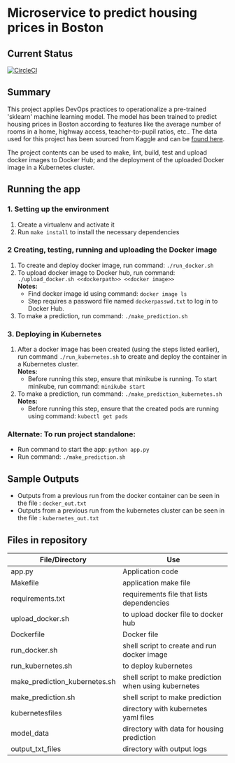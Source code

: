# Microservice to predict housing prices in Boston

## Current Status
[![CircleCI](https://circleci.com/gh/circleci/circleci-docs.svg?style=svg)](https://circleci.com/gh/circleci/circleci-docs)

## Summary

This project applies DevOps practices to operationalize a pre-trained 'sklearn' machine learning model. The model has been trained to predict housing prices in Boston according to features like the average number of rooms in a home, highway access, teacher-to-pupil ratios, etc.. The data used for this project has been sourced from Kaggle and can be [found here](https://www.kaggle.com/c/boston-housing).

The project contents can be used to make, lint, build, test and upload docker images to Docker Hub; and the deployment of the uploaded Docker image in a Kubernetes cluster.

## Running the app

### 1. Setting up the environment
1. Create a virtualenv and activate it
2. Run `make install` to install the necessary dependencies

### 2 Creating, testing, running and uploading the Docker image
1. To create and deploy docker image, run command:  `./run_docker.sh`
2. To upload docker image to Docker hub, run command: `./upload_docker.sh <<dockerpath>> <<docker image>>`  
    **Notes:**
     * Find docker image id using command: `docker image ls`
     * Step requires a password file named `dockerpasswd.txt` to log in to Docker Hub.
3. To make a prediction, run command: `./make_prediction.sh`

### 3. Deploying in Kubernetes
1. After a docker image has been created (using the steps listed earlier), run command `./run_kubernetes.sh` to create and deploy the container in a Kubernetes cluster.  
    **Notes:**
    * Before running this step, ensure that minikube is running. To start minikube, run command: `minikube start`
2. To make a prediction, run command: `./make_prediction_kubernetes.sh`
    **Notes:**
    * Before running this step, ensure that the created pods are running using command: `kubectl get pods`

### Alternate: To run project standalone:
* Run command to start the app:  `python app.py`
* Run command: `./make_prediction.sh`

## Sample Outputs
* Outputs from a previous run from the docker container can be seen in the file : `docker_out.txt`
* Outputs from a previous run from the kubernetes cluster can be seen in the file : `kubernetes_out.txt`

## Files in repository

| File/Directory | Use |
|----------------|-----|
| app.py | Application code |
| Makefile | application make file |
| requirements.txt | requirements file that lists dependencies |
| upload_docker.sh | to upload docker file to docker hub |
| Dockerfile | Docker file |
| run_docker.sh | shell script to create and run docker image |
| run_kubernetes.sh | to deploy kubernetes |
| make_prediction_kubernetes.sh | shell script to make prediction when using kubernetes |
| make_prediction.sh | shell script to make prediction |
| kubernetesfiles | directory with kubernetes yaml files |
| model_data | directory with data for housing prediction |
| output_txt_files | directory with output logs |